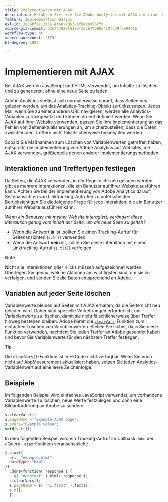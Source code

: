 ```yaml
---
title: Implementieren mit AJAX
description: Erfahren Sie, wie Sie Adobe Analytics mit AJAX auf einer Website implementieren.
feature: Implementation Basics
exl-id: 3286bf97-3a66-4f68-9053-bf84269962fd
source-git-commit: b3c74782ef6183fa63674b98e4c0fc39fc09441b
workflow-type: ht
source-wordcount: '373'
ht-degree: 100%

---
```


# Implementieren mit AJAX

Bei AJAX werden JavaScript und HTML verwendet, um Inhalte zu löschen und zu generieren, ohne eine neue Seite zu laden.

Adobe Analytics verlässt sich normalerweise darauf, dass Seiten neu geladen werden, um das Analytics-Tracking-Objekt zurückzusetzen. Jedes Mal, wenn Sie zu einer anderen URL navigieren, werden alle Analytics-Variablen zurückgesetzt und können erneut definiert werden. Wenn Sie AJAX auf Ihrer Website verwenden, passen Sie Ihre Implementierung an das Fehlen von Seitenaktualisierungen an, um sicherzustellen, dass die Daten zwischen den Treffern nicht fälschlicherweise beibehalten werden.

Sobald Sie Maßnahmen zum Löschen von Variablenwerten getroffen haben, entspricht die Implementierung von Adobe Analytics auf Websites, die AJAX verwenden, größtenteils denen anderer Implementierungsmethoden.

## Interaktionen und Treffertypen festlegen

Da Seiten, die AJAX verwenden, in der Regel nicht neu geladen werden, gibt es mehrere Interaktionen, die ein Benutzer auf Ihrer Website ausführen kann. Achten Sie bei der Implementierung von Adobe Analytics darauf, Seitenansichten von Linktracking-Aufrufen zu unterscheiden. Berücksichtigen Sie die folgende Frage für jede Interaktion, die ein Benutzer auf Ihrer Website ausführen kann:

*Wenn ein Benutzer mit meiner Website interagiert, verändert diese Interaktion genug vom Inhalt der Seite, um als neue Seite zu gelten?*

* Wenn die Antwort **ja** ist, sollten Sie einen Tracking-Aufruf für Seitenansichten (`s.t()`) verwenden.
* Wenn die Antwort **nein** ist, sollten Sie diese Interaktion mit einem Linktracking-Aufruf (`s.tl()`) verfolgen.

>[!NOTE]
>
>Nicht alle Interaktionen oder Klicks müssen aufgezeichnet werden. Überlegen Sie genau, welche Aktionen am wichtigsten sind, um sie zu verfolgen, und senden Sie die Daten entsprechend an Adobe.

## Variablen auf jeder Seite löschen

Variablenwerte bleiben auf Seiten mit AJAX erhalten, da die Seite nicht neu geladen wird. Daher sind spezielle Vorkehrungen erforderlich, um Variablenwerte zu löschen, damit sie nicht fälschlicherweise über Treffer hinweg bestehen bleiben. Adobe bietet die [`clearVars`](../vars/functions/clearvars.md)-Funktion zum einfachen Löschen von Variablenwerten. Stellen Sie sicher, dass Sie diese Funktion verwenden, nachdem Sie jeden Treffer an Adobe gesendet haben und bevor Sie Variablenwerte für den nächsten Treffer festlegen.

>[!TIP]
>
>Die `clearVars()`-Funktion ist in H-Code nicht verfügbar. Wenn Sie noch nicht auf AppMeasurement aktualisiert haben, setzen Sie jeden Analytics-Variablenwert auf eine leere Zeichenfolge.

## Beispiele

Im folgenden Beispiel wird einfaches JavaScript verwendet, um vorhandene Variablenwerte zu löschen, neue Werte festzulegen und dann eine Bildanforderung an Adobe zu senden:

```js
s.clearVars();
s.pageName = "Example AJAX page";
s.eVar1="Example value";
void(s.t());
```

In dem folgenden Beispiel wird ein Tracking-Aufruf im Callback `done` der JQuery-`.ajax`-Funktion veranschaulicht:

```js
$.ajax({
  url: "example.html",
  dataType: "html"
})
  .done(function( response ) {
    $( "#content" ).html( response );
  s.clearVars();
  s.pageName = $( "h1:first" ).text();
  s.t();
  });
```
